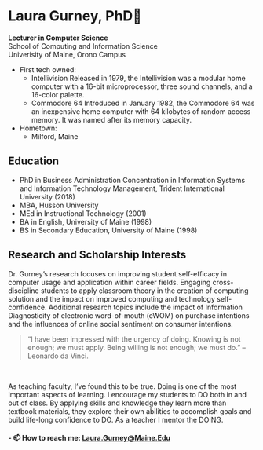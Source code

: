 <h1>Laura Gurney, PhD👋</h1>
<p>
<strong>Lecturer in Computer Science</strong><br>
School of Computing and Information Science<br>
Univerisity of Maine, Orono Campus</p>

<ul>
<li>First tech owned: 
    <ul>
        <li>
        Intellivision Released in 1979, the Intellivision was a modular home computer with a 16-bit microprocessor, three sound channels, and a 16-color palette.</li>
        <li>Commodore 64
        Introduced in January 1982, the Commodore 64 was an inexpensive home computer with 64 kilobytes of random access memory. It was named after its memory capacity. </li>
        </li>
    </ul>
        <li>Hometown:  
        <ul><li>Milford, Maine</li>     </ul>
    </ul>
</ul>

<h2>Education</h2>

<ul>
    <li>PhD in Business Administration Concentration in Information Systems and Information Technology Management, Trident International University (2018)</li>
    <li>MBA, Husson University</li>
    <li>MEd in Instructional Technology (2001)</li>
    <li>BA in English, University of Maine (1998)</li>
    <li>BS in Secondary Education, University of Maine (1998)</li>
</ul>

<h2>Research and Scholarship Interests</h2>

<p>Dr. Gurney’s research focuses on improving student self-efficacy in computer usage and application within career fields. Engaging cross-discipline students to apply classroom theory in the creation of computing solution and the impact on improved computing and technology self-confidence.  Additional research topics include the impact of Information Diagnosticity of electronic word-of-mouth (eWOM) on purchase intentions and the influences of online social sentiment on consumer intentions.</p>

<blockquote>“I have been impressed with the urgency of doing. Knowing is not enough; we must apply. Being willing is not enough; we must do.” –Leonardo da Vinci.</blockquote>
<br>

<p>As teaching faculty, I’ve found this to be true. Doing is one of the most important aspects of learning. I encourage my students to DO both in and out of class. By applying skills and knowledge they learn more than textbook materials, they explore their own abilities to accomplish goals and build life-long confidence to DO. As a teacher I mentor the DOING.</p>
<h4>
- 📫 How to reach me: <a href="mailto:laura.gurney@maine.edu">Laura.Gurney@Maine.Edu</a>
</h4>

